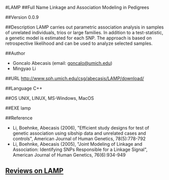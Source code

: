 #LAMP
##Full Name
Linkage and Association Modeling in Pedigrees

##Version
0.0.9

##Description
LAMP carries out parametric association analysis in samples of unrelated individuals, trios or large families. In addition to a test-statistic, a genetic model is estimated for each SNP. The approach is based on retrospective likelihood and can be used to analyze selected samples.

##Author
* Goncalo Abecasis (email: goncalo@umich.edu)
* Mingyao Li

##URL
http://www.sph.umich.edu/csg/abecasis/LAMP/download/

##Language
C++

##OS
UNIX, LINUX, MS-Windows, MacOS

##EXE
lamp

##Reference
* Li, Boehnke, Abecasis (2006), "Efficient study designs for test of genetic association using sibship data and unrelated cases and controls", American Journal of Human Genetics, 78(5):778-792
* Li, Boehnke, Abecasis (2005), "Joint Modeling of Linkage and Association: Identifying SNPs Responsible for a Linkage Signal", American Journal of Human Genetics, 76(6):934-949


## [Reviews on LAMP](https://github.com/gaow/genetic-analysis-software/issues/261)